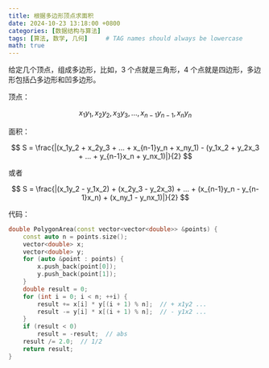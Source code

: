 ```yaml
---
title: 根据多边形顶点求面积
date: 2024-10-23 13:18:00 +0800
categories: [数据结构与算法]
tags: [算法, 数学, 几何]     # TAG names should always be lowercase
math: true
---
```


给定几个顶点，组成多边形，比如，3 个点就是三角形，4 个点就是四边形，多边形包括凸多边形和凹多边形。

顶点：

$$
x_1y_1, x_2y_2, x_3y_3, ..., x_{n-1}y_{n-1}, x_ny_n
$$

面积：

$$
S = \frac{|(x_1y_2 + x_2y_3 + ... + x_{n-1}y_n + x_ny_1) - (y_1x_2 + y_2x_3 + ... + y_{n-1}x_n + y_nx_1)|}{2}
$$

或者

$$
S = \frac{|(x_1y_2 - y_1x_2) + (x_2y_3 - y_2x_3) + ... + (x_{n-1}y_n - y_{n-1}x_n) + (x_ny_1 - y_nx_1)|}{2}
$$

代码：

```c++
double PolygonArea(const vector<vector<double>> &points) {
    const auto n = points.size();
    vector<double> x;
    vector<double> y;
    for (auto &point : points) {
        x.push_back(point[0]);
        y.push_back(point[1]);
    }
    double result = 0;
    for (int i = 0; i < n; ++i) {
        result += x[i] * y[(i + 1) % n];  // + x1y2 ...
        result -= y[i] * x[(i + 1) % n];  // - y1x2 ...
    }
    if (result < 0)
        result = -result;  // abs
    result /= 2.0;  // 1/2
    return result;
}
```
